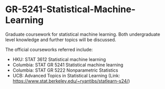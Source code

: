 # GR-5241-Statistical-Machine-Learning
Graduate coursework for statistical machine learning. Both undergraduate level knowledge and further topics will be discussed.

The official courseworks referred include:

- HKU: STAT 3612 Statistical machine learning
- Columbia: STAT GR 5241 Statistical machine learning
- Columbia: STAT GR 5222 Nonparametric Statistics
- UCB: Advanced Topics in Statistical Learning (Link: https://www.stat.berkeley.edu/~ryantibs/statlearn-s24/)
